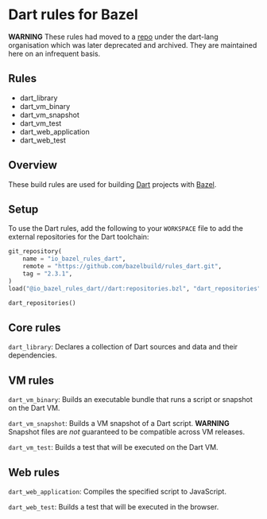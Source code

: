 Dart rules for Bazel
====================

**WARNING** These rules had moved to a
[repo](https://github.com/dart-lang/rules_dart) under the dart-lang
organisation which was later deprecated and archived. They are maintained here
on an infrequent basis.

Rules
-----

  * dart\_library
  * dart\_vm\_binary
  * dart\_vm\_snapshot
  * dart\_vm\_test
  * dart\_web\_application
  * dart\_web\_test

Overview
--------

These build rules are used for building [Dart](https://dartlang.org) projects
with [Bazel](https://bazel.build).

Setup
-----

To use the Dart rules, add the following to your `WORKSPACE` file to add the
external repositories for the Dart toolchain:

```python
git_repository(
    name = "io_bazel_rules_dart",
    remote = "https://github.com/bazelbuild/rules_dart.git",
    tag = "2.3.1",
)
load("@io_bazel_rules_dart//dart:repositories.bzl", "dart_repositories")

dart_repositories()
```

Core rules
----------

`dart_library`: Declares a collection of Dart sources and data and their
dependencies.


VM rules
--------

`dart_vm_binary`: Builds an executable bundle that runs a script or snapshot on
the Dart VM.

`dart_vm_snapshot`: Builds a VM snapshot of a Dart script. **WARNING** Snapshot
files are *not* guaranteed to be compatible across VM releases.

`dart_vm_test`: Builds a test that will be executed on the Dart VM.


Web rules
---------

`dart_web_application`: Compiles the specified script to JavaScript.

`dart_web_test`: Builds a test that will be executed in the browser.
